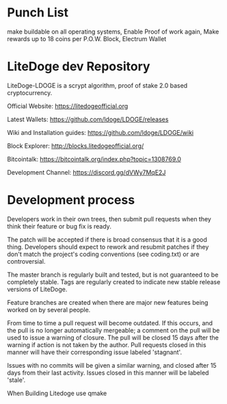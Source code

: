 # Punch List


make buildable on all operating systems, Enable Proof of work again, Make rewards up to 18 coins per P.O.W. Block, Electrum Wallet

# LiteDoge dev Repository

LiteDoge-LDOGE is a scrypt algorithm, proof of stake 2.0 based cryptocurrency.

Official Website: https://litedogeofficial.org

Latest Wallets: https://github.com/ldoge/LDOGE/releases

Wiki and Installation guides: https://github.com/ldoge/LDOGE/wiki

Block Explorer: http://blocks.litedogeofficial.org/

Bitcointalk: https://bitcointalk.org/index.php?topic=1308769.0

Development Channel: https://discord.gg/dVWy7MqE2J

# Development process

Developers work in their own trees, then submit pull requests when they think their feature or bug fix is ready.

The patch will be accepted if there is broad consensus that it is a good thing. Developers should expect to rework and resubmit patches if they don't match the project's coding conventions (see coding.txt) or are controversial.

The master branch is regularly built and tested, but is not guaranteed to be completely stable. Tags are regularly created to indicate new stable release versions of LiteDoge.

Feature branches are created when there are major new features being worked on by several people.

From time to time a pull request will become outdated. If this occurs, and the pull is no longer automatically mergeable; a comment on the pull will be used to issue a warning of closure. The pull will be closed 15 days after the warning if action is not taken by the author. Pull requests closed in this manner will have their corresponding issue labeled 'stagnant'.

Issues with no commits will be given a similar warning, and closed after 15 days from their last activity. Issues closed in this manner will be labeled 'stale'.

When Building Litedoge use qmake
